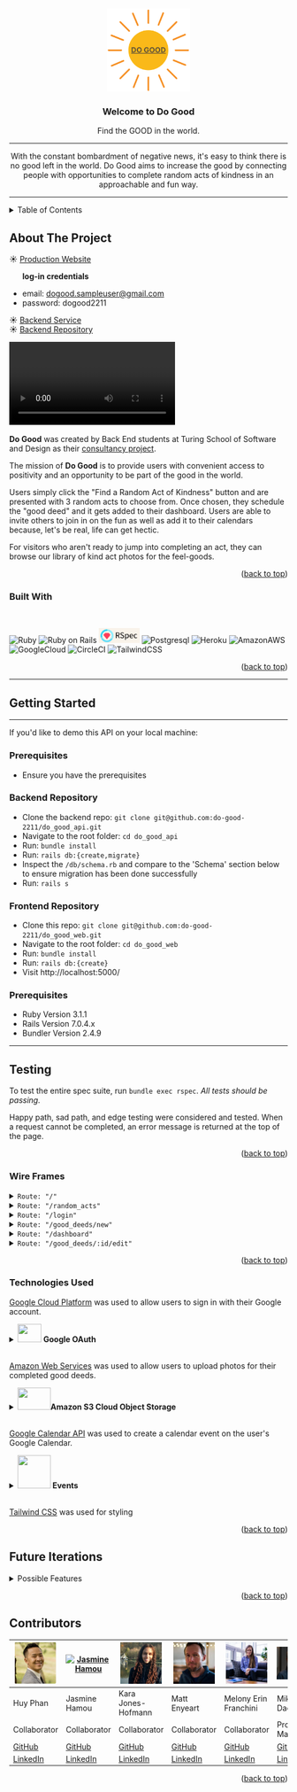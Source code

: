 <!-- ReadMe -->
<a id="readme-top"></a>

<!-- Opening -->
<br />
<div align="center">
  <a href="https://github.com/do-good-2211/do_good_web">
    <img src="app/assets/images/do_good.jpg" alt="Logo" width="150" height="150">
  </a>

<h3 align="center">Welcome to Do Good</h3>
  <p align="center">
    Find the GOOD in the world.
    <hr> 
    <section>
      With the constant bombardment of negative news, it's easy to think there is no good left in the world. Do Good aims to increase the good by connecting people with opportunities to complete random acts of kindness in an approachable and fun way.
    </section>
  </p>
</div>
<hr>


<!-- TABLE OF CONTENTS -->
<details>
  <summary>Table of Contents</summary>
  <ol>
    <li>
      <a href="#about-the-project">About The Project</a>
      <ul>
        <li><a href="#built-with">Built With</a></li>
      </ul>
    </li>
    <li>
      <a href="#getting-started">Getting Started</a>
      <ul>
        <li><a href="#prerequisites">Prerequisites</a></li>
        <li><a href="#testing">Testing</a></li>
        <li><a href="#wire_frames">Wire Frames</a></li>
        <li><a href="#technologies"> Technologies Used</a></li>
      </ul>
    </li>
    <li><a href="#refactor">Future Iterations</a></li>
    <li><a href="#contact">Contributors</a></li>
  </ol>
</details>

<!-- ABOUT THE PROJECT -->
## About The Project

   ☀️ [Production Website](https://do-good.herokuapp.com/)
     <br>
     <ul>
      <p><b>log-in credentials</b></p>
      <li>email: dogood.sampleuser@gmail.com</li>
      <li>password: dogood2211</li>
    </ul>
   ☀️ [Backend Service](https://warm-temple-59633.herokuapp.com/)
   <br>
   ☀️ [Backend Repository](https://github.com/do-good-2211/do_good_api)

   <!-- * [Video Presentation]() -->
   <div>
    <video src="https://github.com/hamouj/image_repo/assets/114951691/6db83a52-743f-4dfd-ae70-46a4eddbda0a" type="video/mp4" controls width=”340" height=”260">
    </video>
   </div>
   
  **Do Good** was created by Back End students at Turing School of Software and Design as their [consultancy project](https://backend.turing.edu/module3/projects/consultancy/).

  The mission of **Do Good** is to provide users with convenient access to positivity and an opportunity to be part of the good in the world.

  Users simply click the "Find a Random Act of Kindness" button and are presented with 3 random acts to choose from. Once chosen, they schedule the "good deed" and it gets added to their dashboard. Users are able to invite others to join in on the fun as well as add it to their calendars because, let's be real, life can get hectic.

  For visitors who aren't ready to jump into completing an act, they can browse our library of kind act photos for the feel-goods.

<p align="right">(<a href="#readme-top">back to top</a>)</p>

<!-- Built With -->
### Built With
<br>

![Ruby](https://img.shields.io/badge/Ruby-CC342D?style=for-the-badge&logo=ruby&logoColor=white) 
![Ruby on Rails](https://img.shields.io/badge/Ruby_on_Rails-CC0000?style=for-the-badge&logo=ruby-on-rails&logoColor=white)
<img src=".github/rspec_badge.png" alt="Rspec Badge" height="27">
![Postgresql](https://img.shields.io/badge/PostgreSQL-316192?style=for-the-badge&logo=postgresql&logoColor=white)
![Heroku](https://img.shields.io/badge/Heroku-430098?style=for-the-badge&logo=heroku&logoColor=white)
![AmazonAWS](https://img.shields.io/badge/Amazon_AWS-FF9900?style=for-the-badge&logo=amazonaws&logoColor=white)
![GoogleCloud](https://img.shields.io/badge/Google_Cloud-4285F4?style=for-the-badge&logo=google-cloud&logoColor=white)
![CircleCI](https://img.shields.io/badge/circleci-343434?style=for-the-badge&logo=circleci&logoColor=white)
![TailwindCSS](https://img.shields.io/badge/Tailwind_CSS-38B2AC?style=for-the-badge&logo=tailwind-css&logoColor=white)


<p align="right">(<a href="#readme-top">back to top</a>)</p>

<!-- GETTING STARTED -->

<hr>

## Getting Started
<hr>

If you'd like to demo this API on your local machine:
<br>

### Prerequisites
* Ensure you have the prerequisites

### Backend  Repository
* Clone the backend repo: `git clone git@github.com:do-good-2211/do_good_api.git`
* Navigate to the root folder: `cd do_good_api`
* Run: `bundle install`
* Run: `rails db:{create,migrate}`
* Inspect the `/db/schema.rb` and compare to the 'Schema' section below to ensure migration has been done successfully
* Run: `rails s`

### Frontend  Repository
* Clone this repo: `git clone git@github.com:do-good-2211/do_good_web.git`
* Navigate to the root folder: `cd do_good_web`
* Run: `bundle install`
* Run: `rails db:{create}`
* Visit http://localhost:5000/

<!-- Prerequisites -->
### Prerequisites

- Ruby Version 3.1.1
- Rails Version 7.0.4.x
- Bundler Version 2.4.9
<hr>

<!-- Testing -->
## Testing


To test the entire spec suite, run `bundle exec rspec`.
*All tests should be passing.*

Happy path, sad path, and edge testing were considered and tested. When a request cannot be completed, an error message is returned at the top of the page.

<p align="right">(<a href="#readme-top">back to top</a>)</p>

<!-- Wire Frames -->
### Wire Frames

<details>
  <summary><code>Route: "/"</code></summary>
  Landing Page:
  <pre>
    <code>
      <img src=".github/1_wireframe_homepage.png" alt="Wire Frame" width="100%">
    </code>
  </pre>
</details>

<details>
  <summary><code>Route: "/random_acts"</code></summary>
  Random Acts Page:
  <pre>
    <code>
      <img src=".github/2_wireframe_randomacts.png" alt="Wire Frame" width="100%">
    </code>
  </pre>
</details>

<details>
  <summary><code>Route: "/login"</code></summary>
  Login/Register Page: (Google login window will appear after link is clicked)
  <pre>
    <code>
      <img src=".github/3_wireframe_login.png" alt="Wire Frame" width="100%">
    </code>
  </pre>
</details>

<details>
  <summary><code>Route: "/good_deeds/new"</code></summary>
  New Good Deed Form Page:
  <pre>
    <code>
      <img src=".github/4_wireframe_form.png" alt="Wire Frame" width="100%">
    </code>
  </pre>
</details>

<details>
  <summary><code>Route: "/dashboard"</code></summary>
  User's Show Page:
  <pre>
    <code>
      <img src=".github/5_wireframe_mypage.png" alt="Wire Frame" width="100%">
    </code>
  </pre>
</details>

<details>
  <summary><code>Route: "/good_deeds/:id/edit"</code></summary>
  Good Deed's Edit & Delete Page:
  <pre>
    <code>
      <img src=".github/6_wireframe_edit_delete.png" alt="Wire Frame" width="100%">
    </code>
  </pre>
</details>

<p align="right">(<a href="#readme-top">back to top</a>)</p>
<!-- Technologies Used -->

### Technologies Used

[Google Cloud Platform](https://cloud.google.com/) was used to allow users to sign in with their Google account.

<details>
  <summary><img src="https://www.loginradius.com/blog/static/a9dad0fc4bf1af95243aa5e2d017bc22/a8669/google_cover.jpg" style="width:43px; height:33px;" > <strong>Google OAuth</strong></summary><br>
  <p>Signing in to the Do Good app is made simple by allowing users to sign in with Google. </p>
  
  More information on the gem used for this(`omniauth-google-oauth2`) can be found [here](https://github.com/zquestz/omniauth-google-oauth2)
</details>
<br>

[Amazon Web Services](https://aws.amazon.com/) was used to allow users to upload photos for their completed good deeds.

<details>
  <summary><img src= "https://logos-world.net/wp-content/uploads/2021/08/Amazon-Web-Services-AWS-Logo.png" style="width:60px; height:40px;"><strong>Amazon S3 Cloud Object Storage</strong></summary><br>
  <p>By including amazon's web serfice for storage, we can allow users to upload their pictures which are then saved as objects in a "bucket".  </p>

  More information on the gem used for this(`aws-sdk-s3`) can be found [here](https://github.com/aws/aws-sdk-ruby)
</details>
<br>

[Google Calendar API](https://developers.google.com/calendar/api/guides/overview) was used to create a calendar event on the user's Google Calendar.

<details>
  <summary><img src="https://cdn.icon-icons.com/icons2/2631/PNG/512/google_calendar_new_logo_icon_159141.png" style="width:60px;height:60px;"><strong> Events</strong></summary><br>
    <p>Users can see their google calendar on their dashboard. Each of their good deeds will display on the dates they have a deed scheduled. </p>
</details>
<br>

[Tailwind CSS](https://tailwindcss.com/) was used for styling


<p align="right">(<a href="#readme-top">back to top</a>)</p>

<!-- Future Iterations -->

<h2 id="refactor">Future Iterations</h2>

<details>
  <summary>Possible Features</summary>
    <dl>
      <dt>Only list friends, not all users</dt>
      <dt>Find ways to speed up processing</dt>
        <dd>Consider adding background workers</dd>
      <dt>Accept/Decline Invitation</dt>
        <dd>- Allow invitee to accept or decline invitation</dd>
      <dt>Good Deeds Facade Refactor</dt>
        <dd>- Break down into helper methods</dd>
      <dt>Upload Video/Multiple Media</dt>
        <dd>- Users can can upload both images and videos</dd>
      <dt>Stories of Good</dt>
        <dd>- Users can share stories of good that happened to them</dd>
      <dt>Find good/opportunities</dt>
        <dd>- Users can find where to do good in their area</dd>
      <dt>Badges and points</dt>
        <dd>- Users can earn points and badges for their good deeds</dd>
      <dt>User Metrics</dt>
        <dd>- Users can see their own metrics</dd>
        <dd>- Users can see a library of their deed history</dd>
    </dl>
  
</details>

<p align="right">(<a href="#readme-top">back to top</a>)</p>

<!-- CONTACT -->
## Contributors

| [<img alt="Huy Phan" width="75" src=".github/Huy.png"/>](https://www.linkedin.com/in/huy-phan-2471b3261/) | [<img alt="Jasmine Hamou" width="75" src=".github/Jasmine.jpg"/>](https://www.linkedin.com/in/jasmine-hamou/) | [<img alt="Kara Jones-Hofmann" width="75" src=".github/Kara.jpeg"/>](https://www.linkedin.com/in/81012911-91208/) | [<img alt="Matt Enyeart" width="75" src=".github/Matt.jpeg"/>](https://www.linkedin.com/in/matt-enyeart/) | [<img alt="Melony Erin Franchini" width="75" src=".github/Mel.jpeg"/>](https://www.linkedin.com/in/melony-erin-franchini/) | [<img alt="Mike Dao" width="75" src=".github/Mike.jpeg"/>](https://www.linkedin.com/in/michaeldao/) |
| ------------------ | ------------ | -------------- | ----------- | -------------- | ----------- |
| Huy Phan | Jasmine Hamou | Kara Jones-Hofmann | Matt Enyeart | Melony Erin Franchini | Mike Dao |
| Collaborator | Collaborator | Collaborator | Collaborator | Collaborator | Project Manager |
| [GitHub](https://github.com/HuyPhan2025) | [GitHub](https://github.com/hamouj) | [GitHub](https://github.com/KaraJoHo) | [GitHub](https://github.com/menyeart) | [GitHub](https://github.com/MelTravelz) | [GitHub](https://github.com/mikedao) |
| [LinkedIn](https://www.linkedin.com/in/huy-phan-2471b3261/) |  [LinkedIn](https://www.linkedin.com/in/jasmine-hamou/) | [LinkedIn](https://www.linkedin.com/in/81012911-91208/) | [LinkedIn](https://www.linkedin.com/in/matt-enyeart/) | [LinkedIn](https://www.linkedin.com/in/melony-erin-franchini/) | [LinkedIn](https://www.linkedin.com/in/michaeldao/) |

<p align="right">(<a href="#readme-top">back to top</a>)</p>
